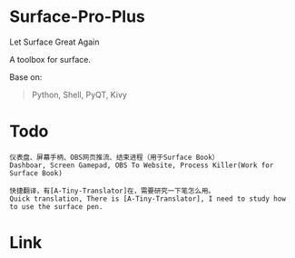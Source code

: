 # Surface-Pro-Plus

Let Surface Great Again

A toolbox for surface.

Base on:

>Python, Shell, PyQT, Kivy

# Todo
    仪表盘、屏幕手柄、OBS网页推流、结束进程（用于Surface Book）
    Dashboar, Screen Gamepad, OBS To Website, Process Killer(Work for Surface Book)

    快捷翻译，有[A-Tiny-Translator]在，需要研究一下笔怎么用。
    Quick translation, There is [A-Tiny-Translator], I need to study how to use the surface pen.

# Link